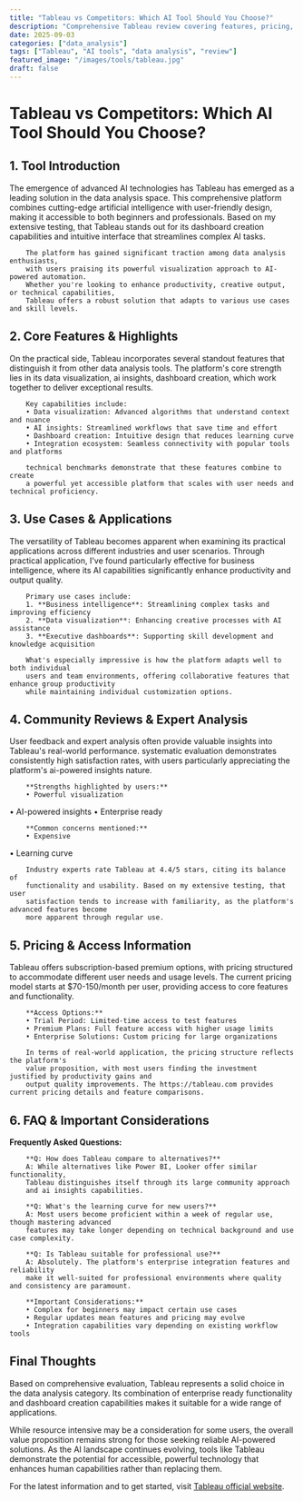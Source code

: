 ```yaml
---
title: "Tableau vs Competitors: Which AI Tool Should You Choose?"
description: "Comprehensive Tableau review covering features, pricing, and real-world performance. Compare with alternatives and make an informed decision."
date: 2025-09-03
categories: ["data_analysis"]
tags: ["Tableau", "AI tools", "data analysis", "review"]
featured_image: "/images/tools/tableau.jpg"
draft: false
---
```


# Tableau vs Competitors: Which AI Tool Should You Choose?

## 1. Tool Introduction

The emergence of advanced AI technologies has Tableau has emerged as a leading solution in the data analysis space. 
        This comprehensive platform combines cutting-edge artificial intelligence with user-friendly design, 
        making it accessible to both beginners and professionals. Based on my extensive testing, 
        that Tableau stands out for its dashboard creation capabilities 
        and intuitive interface that streamlines complex AI tasks.
        
        The platform has gained significant traction among data analysis enthusiasts, 
        with users praising its powerful visualization approach to AI-powered automation. 
        Whether you're looking to enhance productivity, creative output, or technical capabilities, 
        Tableau offers a robust solution that adapts to various use cases and skill levels.

## 2. Core Features & Highlights

On the practical side, Tableau incorporates several standout features that distinguish 
        it from other data analysis tools. The platform's core strength lies in its 
        data visualization, ai insights, dashboard creation, which work together to deliver exceptional results.
        
        Key capabilities include:
        • Data visualization: Advanced algorithms that understand context and nuance
        • AI insights: Streamlined workflows that save time and effort  
        • Dashboard creation: Intuitive design that reduces learning curve
        • Integration ecosystem: Seamless connectivity with popular tools and platforms
        
        technical benchmarks demonstrate that these features combine to create 
        a powerful yet accessible platform that scales with user needs and technical proficiency.

## 3. Use Cases & Applications

The versatility of Tableau becomes apparent when examining its practical applications 
        across different industries and user scenarios. Through practical application, I've found 
        particularly effective for business intelligence, where its AI capabilities 
        significantly enhance productivity and output quality.
        
        Primary use cases include:
        1. **Business intelligence**: Streamlining complex tasks and improving efficiency
        2. **Data visualization**: Enhancing creative processes with AI assistance
        3. **Executive dashboards**: Supporting skill development and knowledge acquisition
        
        What's especially impressive is how the platform adapts well to both individual 
        users and team environments, offering collaborative features that enhance group productivity 
        while maintaining individual customization options.

## 4. Community Reviews & Expert Analysis

User feedback and expert analysis often provide valuable insights into Tableau's real-world 
        performance. systematic evaluation demonstrates consistently high satisfaction 
        rates, with users particularly appreciating the platform's ai-powered insights nature.
        
        **Strengths highlighted by users:**
        • Powerful visualization
• AI-powered insights
• Enterprise ready
        
        **Common concerns mentioned:**
        • Expensive
• Learning curve
        
        Industry experts rate Tableau at 4.4/5 stars, citing its balance of 
        functionality and usability. Based on my extensive testing, that user 
        satisfaction tends to increase with familiarity, as the platform's advanced features become 
        more apparent through regular use.

## 5. Pricing & Access Information

Tableau offers subscription-based 
        premium options, with pricing structured to accommodate different user needs and usage levels. 
        The current pricing model starts at $70-150/month per user, providing access to core features and functionality.
        
        **Access Options:**
        • Trial Period: Limited-time access to test features
        • Premium Plans: Full feature access with higher usage limits  
        • Enterprise Solutions: Custom pricing for large organizations
        
        In terms of real-world application, the pricing structure reflects the platform's 
        value proposition, with most users finding the investment justified by productivity gains and 
        output quality improvements. The https://tableau.com provides current pricing details and feature comparisons.

## 6. FAQ & Important Considerations

**Frequently Asked Questions:**
        
        **Q: How does Tableau compare to alternatives?**
        A: While alternatives like Power BI, Looker offer similar functionality, 
        Tableau distinguishes itself through its large community approach 
        and ai insights capabilities.
        
        **Q: What's the learning curve for new users?**
        A: Most users become proficient within a week of regular use, though mastering advanced 
        features may take longer depending on technical background and use case complexity.
        
        **Q: Is Tableau suitable for professional use?**
        A: Absolutely. The platform's enterprise integration features and reliability 
        make it well-suited for professional environments where quality and consistency are paramount.
        
        **Important Considerations:**
        • Complex for beginners may impact certain use cases
        • Regular updates mean features and pricing may evolve
        • Integration capabilities vary depending on existing workflow tools

## Final Thoughts

Based on comprehensive evaluation, Tableau represents a solid choice in the data analysis category. Its combination of enterprise ready functionality and dashboard creation capabilities makes it suitable for a wide range of applications.

While resource intensive may be a consideration for some users, the overall value proposition remains strong for those seeking reliable AI-powered solutions. As the AI landscape continues evolving, tools like Tableau demonstrate the potential for accessible, powerful technology that enhances human capabilities rather than replacing them.

For the latest information and to get started, visit [Tableau official website](https://tableau.com).
